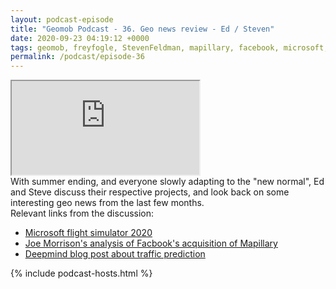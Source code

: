 ```yaml
--- 
layout: podcast-episode
title: "Geomob Podcast - 36. Geo news review - Ed / Steven"
date: 2020-09-23 04:19:12 +0000
tags: geomob, freyfogle, StevenFeldman, mapillary, facebook, microsoft, openstreetmap
permalink: /podcast/episode-36
---
```


<iframe class="castos-iframe-player" src="https://5e2e9055a029d5-78101471.castos.com/player/245985"></iframe>

<div class="pt20">
With summer ending, and everyone slowly adapting to the "new normal",
Ed and Steve discuss their respective projects, and look back on some
interesting geo news from the last few months.
</div>

<div class="pt20">
  Relevant links from the discussion:
  <ul>
    <li class="pt10"><a href="https://www.protocol.com/microsoft-flight-simulator-2020" class="italic">Microsoft flight simulator 2020</a></li>
    <li class="pt10"><a href="https://medium.com/@joemorrison/why-on-earth-did-facebook-just-acquire-mapillary-9838405272f8" class="italic">Joe Morrison's analysis of Facbook's acquisition of Mapillary</a></li>
    <li class="pt10"><a href="https://deepmind.com/blog/article/traffic-prediction-with-advanced-graph-neural-networks" class="italic">Deepmind blog post about traffic prediction</a></li>
  </ul>
</div>


{% include podcast-hosts.html %}




